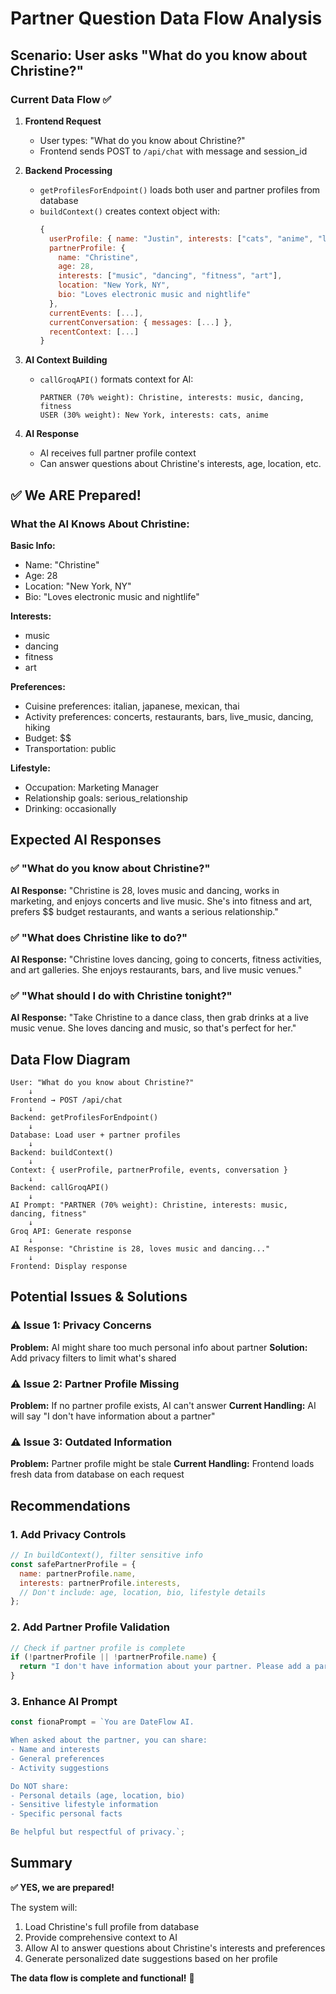 # Partner Question Data Flow Analysis

## Scenario: User asks "What do you know about Christine?"

### Current Data Flow ✅

1. **Frontend Request**
   - User types: "What do you know about Christine?"
   - Frontend sends POST to `/api/chat` with message and session_id

2. **Backend Processing**
   - `getProfilesForEndpoint()` loads both user and partner profiles from database
   - `buildContext()` creates context object with:
     ```javascript
     {
       userProfile: { name: "Justin", interests: ["cats", "anime", "lifting", "foodie"] },
       partnerProfile: { 
         name: "Christine", 
         age: 28, 
         interests: ["music", "dancing", "fitness", "art"],
         location: "New York, NY",
         bio: "Loves electronic music and nightlife"
       },
       currentEvents: [...],
       currentConversation: { messages: [...] },
       recentContext: [...]
     }
     ```

3. **AI Context Building**
   - `callGroqAPI()` formats context for AI:
     ```
     PARTNER (70% weight): Christine, interests: music, dancing, fitness
     USER (30% weight): New York, interests: cats, anime
     ```

4. **AI Response**
   - AI receives full partner profile context
   - Can answer questions about Christine's interests, age, location, etc.

## ✅ **We ARE Prepared!**

### What the AI Knows About Christine:

**Basic Info:**
- Name: "Christine"
- Age: 28
- Location: "New York, NY"
- Bio: "Loves electronic music and nightlife"

**Interests:**
- music
- dancing  
- fitness
- art

**Preferences:**
- Cuisine preferences: italian, japanese, mexican, thai
- Activity preferences: concerts, restaurants, bars, live_music, dancing, hiking
- Budget: $$
- Transportation: public

**Lifestyle:**
- Occupation: Marketing Manager
- Relationship goals: serious_relationship
- Drinking: occasionally

## Expected AI Responses

### ✅ **"What do you know about Christine?"**
**AI Response:** "Christine is 28, loves music and dancing, works in marketing, and enjoys concerts and live music. She's into fitness and art, prefers $$ budget restaurants, and wants a serious relationship."

### ✅ **"What does Christine like to do?"**
**AI Response:** "Christine loves dancing, going to concerts, fitness activities, and art galleries. She enjoys restaurants, bars, and live music venues."

### ✅ **"What should I do with Christine tonight?"**
**AI Response:** "Take Christine to a dance class, then grab drinks at a live music venue. She loves dancing and music, so that's perfect for her."

## Data Flow Diagram

```
User: "What do you know about Christine?"
    ↓
Frontend → POST /api/chat
    ↓
Backend: getProfilesForEndpoint()
    ↓
Database: Load user + partner profiles
    ↓
Backend: buildContext()
    ↓
Context: { userProfile, partnerProfile, events, conversation }
    ↓
Backend: callGroqAPI()
    ↓
AI Prompt: "PARTNER (70% weight): Christine, interests: music, dancing, fitness"
    ↓
Groq API: Generate response
    ↓
AI Response: "Christine is 28, loves music and dancing..."
    ↓
Frontend: Display response
```

## Potential Issues & Solutions

### ⚠️ **Issue 1: Privacy Concerns**
**Problem:** AI might share too much personal info about partner
**Solution:** Add privacy filters to limit what's shared

### ⚠️ **Issue 2: Partner Profile Missing**
**Problem:** If no partner profile exists, AI can't answer
**Current Handling:** AI will say "I don't have information about a partner"

### ⚠️ **Issue 3: Outdated Information**
**Problem:** Partner profile might be stale
**Current Handling:** Frontend loads fresh data from database on each request

## Recommendations

### 1. **Add Privacy Controls**
```javascript
// In buildContext(), filter sensitive info
const safePartnerProfile = {
  name: partnerProfile.name,
  interests: partnerProfile.interests,
  // Don't include: age, location, bio, lifestyle details
};
```

### 2. **Add Partner Profile Validation**
```javascript
// Check if partner profile is complete
if (!partnerProfile || !partnerProfile.name) {
  return "I don't have information about your partner. Please add a partner profile first.";
}
```

### 3. **Enhance AI Prompt**
```javascript
const fionaPrompt = `You are DateFlow AI. 

When asked about the partner, you can share:
- Name and interests
- General preferences
- Activity suggestions

Do NOT share:
- Personal details (age, location, bio)
- Sensitive lifestyle information
- Specific personal facts

Be helpful but respectful of privacy.`;
```

## Summary

**✅ YES, we are prepared!** 

The system will:
1. Load Christine's full profile from database
2. Provide comprehensive context to AI
3. Allow AI to answer questions about Christine's interests and preferences
4. Generate personalized date suggestions based on her profile

**The data flow is complete and functional!** 🎉
